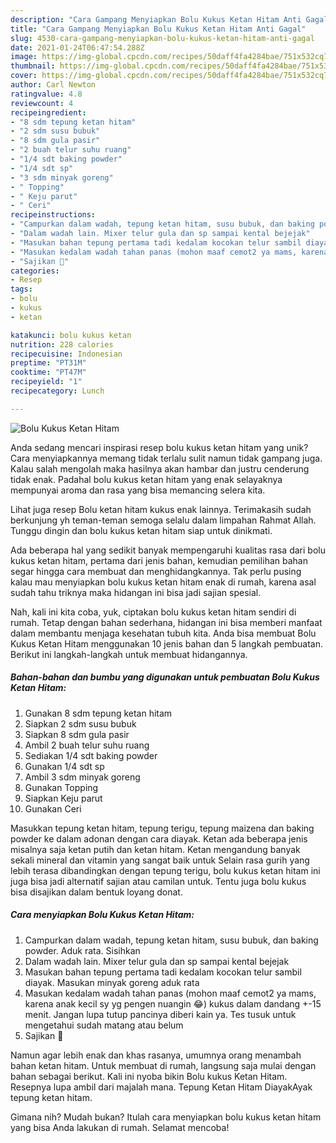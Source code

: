 ```yaml
---
description: "Cara Gampang Menyiapkan Bolu Kukus Ketan Hitam Anti Gagal"
title: "Cara Gampang Menyiapkan Bolu Kukus Ketan Hitam Anti Gagal"
slug: 4530-cara-gampang-menyiapkan-bolu-kukus-ketan-hitam-anti-gagal
date: 2021-01-24T06:47:54.288Z
image: https://img-global.cpcdn.com/recipes/50daff4fa4284bae/751x532cq70/bolu-kukus-ketan-hitam-foto-resep-utama.jpg
thumbnail: https://img-global.cpcdn.com/recipes/50daff4fa4284bae/751x532cq70/bolu-kukus-ketan-hitam-foto-resep-utama.jpg
cover: https://img-global.cpcdn.com/recipes/50daff4fa4284bae/751x532cq70/bolu-kukus-ketan-hitam-foto-resep-utama.jpg
author: Carl Newton
ratingvalue: 4.8
reviewcount: 4
recipeingredient:
- "8 sdm tepung ketan hitam"
- "2 sdm susu bubuk"
- "8 sdm gula pasir"
- "2 buah telur suhu ruang"
- "1/4 sdt baking powder"
- "1/4 sdt sp"
- "3 sdm minyak goreng"
- " Topping"
- " Keju parut"
- " Ceri"
recipeinstructions:
- "Campurkan dalam wadah, tepung ketan hitam, susu bubuk, dan baking powder. Aduk rata. Sisihkan"
- "Dalam wadah lain. Mixer telur gula dan sp sampai kental bejejak"
- "Masukan bahan tepung pertama tadi kedalam kocokan telur sambil diayak. Masukan minyak goreng aduk rata"
- "Masukan kedalam wadah tahan panas (mohon maaf cemot2 ya mams, karena anak kecil sy yg pengen nuangin 😂) kukus dalam dandang +-15 menit. Jangan lupa tutup pancinya diberi kain ya. Tes tusuk untuk mengetahui sudah matang atau belum"
- "Sajikan 🍒"
categories:
- Resep
tags:
- bolu
- kukus
- ketan

katakunci: bolu kukus ketan 
nutrition: 228 calories
recipecuisine: Indonesian
preptime: "PT31M"
cooktime: "PT47M"
recipeyield: "1"
recipecategory: Lunch

---
```



![Bolu Kukus Ketan Hitam](https://img-global.cpcdn.com/recipes/50daff4fa4284bae/751x532cq70/bolu-kukus-ketan-hitam-foto-resep-utama.jpg)

Anda sedang mencari inspirasi resep bolu kukus ketan hitam yang unik? Cara menyiapkannya memang tidak terlalu sulit namun tidak gampang juga. Kalau salah mengolah maka hasilnya akan hambar dan justru cenderung tidak enak. Padahal bolu kukus ketan hitam yang enak selayaknya mempunyai aroma dan rasa yang bisa memancing selera kita.

Lihat juga resep Bolu ketan hitam kukus enak lainnya. Terimakasih sudah berkunjung yh teman-teman semoga selalu dalam limpahan Rahmat Allah. Tunggu dingin dan bolu kukus ketan hitam siap untuk dinikmati.

Ada beberapa hal yang sedikit banyak mempengaruhi kualitas rasa dari bolu kukus ketan hitam, pertama dari jenis bahan, kemudian pemilihan bahan segar hingga cara membuat dan menghidangkannya. Tak perlu pusing kalau mau menyiapkan bolu kukus ketan hitam enak di rumah, karena asal sudah tahu triknya maka hidangan ini bisa jadi sajian spesial.


Nah, kali ini kita coba, yuk, ciptakan bolu kukus ketan hitam sendiri di rumah. Tetap dengan bahan sederhana, hidangan ini bisa memberi manfaat dalam membantu menjaga kesehatan tubuh kita. Anda bisa membuat Bolu Kukus Ketan Hitam menggunakan 10 jenis bahan dan 5 langkah pembuatan. Berikut ini langkah-langkah untuk membuat hidangannya.

<!--inarticleads1-->

##### Bahan-bahan dan bumbu yang digunakan untuk pembuatan Bolu Kukus Ketan Hitam:

1. Gunakan 8 sdm tepung ketan hitam
1. Siapkan 2 sdm susu bubuk
1. Siapkan 8 sdm gula pasir
1. Ambil 2 buah telur suhu ruang
1. Sediakan 1/4 sdt baking powder
1. Gunakan 1/4 sdt sp
1. Ambil 3 sdm minyak goreng
1. Gunakan  Topping
1. Siapkan  Keju parut
1. Gunakan  Ceri


Masukkan tepung ketan hitam, tepung terigu, tepung maizena dan baking powder ke dalam adonan dengan cara diayak. Ketan ada beberapa jenis misalnya saja ketan putih dan ketan hitam. Ketan mengandung banyak sekali mineral dan vitamin yang sangat baik untuk Selain rasa gurih yang lebih terasa dibandingkan dengan tepung terigu, bolu kukus ketan hitam ini juga bisa jadi alternatif sajian atau camilan untuk. Tentu juga bolu kukus bisa disajikan dalam bentuk loyang donat. 

<!--inarticleads2-->

##### Cara menyiapkan Bolu Kukus Ketan Hitam:

1. Campurkan dalam wadah, tepung ketan hitam, susu bubuk, dan baking powder. Aduk rata. Sisihkan
1. Dalam wadah lain. Mixer telur gula dan sp sampai kental bejejak
1. Masukan bahan tepung pertama tadi kedalam kocokan telur sambil diayak. Masukan minyak goreng aduk rata
1. Masukan kedalam wadah tahan panas (mohon maaf cemot2 ya mams, karena anak kecil sy yg pengen nuangin 😂) kukus dalam dandang +-15 menit. Jangan lupa tutup pancinya diberi kain ya. Tes tusuk untuk mengetahui sudah matang atau belum
1. Sajikan 🍒


Namun agar lebih enak dan khas rasanya, umumnya orang menambah bahan ketan hitam. Untuk membuat di rumah, langsung saja mulai dengan bahan sebagai berikut. Kali ini nyoba bikin Bolu kukus Ketan Hitam. Resepnya lupa ambil dari majalah mana. Tepung Ketan Hitam DiayakAyak tepung ketan hitam. 

Gimana nih? Mudah bukan? Itulah cara menyiapkan bolu kukus ketan hitam yang bisa Anda lakukan di rumah. Selamat mencoba!

